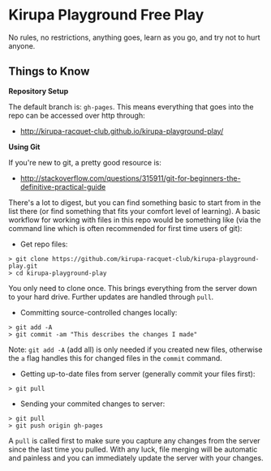 Kirupa Playground Free Play
===========================

No rules, no restrictions, anything goes, learn as you go, and try not to hurt anyone.


Things to Know
--------------


**Repository Setup**

The default branch is: `gh-pages`.  This means everything that goes into the repo can be accessed over http through:

* http://kirupa-racquet-club.github.io/kirupa-playground-play/


**Using Git**

If you're new to git, a pretty good resource is:

* http://stackoverflow.com/questions/315911/git-for-beginners-the-definitive-practical-guide

There's a lot to digest, but you can find something basic to start from in the list there (or find something that fits your comfort level of learning).  A basic workflow for working with files in this repo would be something like (via the command line which is often recommended for first time users of git):


* Get repo files:

```
> git clone https://github.com/kirupa-racquet-club/kirupa-playground-play.git
> cd kirupa-playground-play
```

You only need to clone once. This brings everything from the server down to your hard drive. Further updates are handled through `pull`.

* Committing source-controlled changes locally:

```
> git add -A
> git commit -am "This describes the changes I made"
```

Note: `git add -A` (add all) is only needed if you created new files, otherwise the `a` flag handles this for changed files in the `commit` command.

* Getting up-to-date files from server (generally commit your files first):

```
> git pull
```

* Sending your commited changes to server:

```
> git pull
> git push origin gh-pages
```

A `pull` is called first to make sure you capture any changes from the server since the last time you pulled.  With any luck, file merging will be automatic and painless and you can immediately update the server with your changes.
